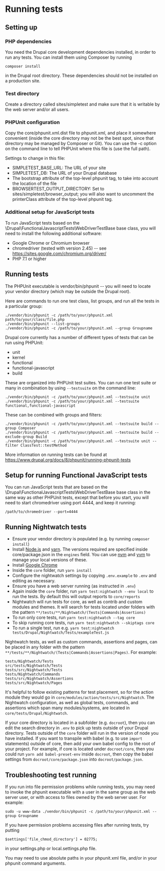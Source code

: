 # Running tests

## Setting up

### PHP dependencies

You need the Drupal core development dependencies installed, in order to run any tests. You can install them using
Composer by running

```
composer install
```

in the Drupal root directory. These dependencies should not be installed on a production site.

### Test directory

Create a directory called sites/simpletest and make sure that it is writable by the web server and/or all users.

### PHPUnit configuration

Copy the core/phpunit.xml.dist file to phpunit.xml, and place it somewhere convenient (inside the core directory may not
be the best spot, since that directory may be managed by Composer or Git). You can use the -c option on the command line
to tell PHPUnit where this file is (use the full path).

Settings to change in this file:

* SIMPLETEST_BASE_URL: The URL of your site
* SIMPLETEST_DB: The URL of your Drupal database
* The bootstrap attribute of the top-level phpunit tag, to take into account the location of the file
* BROWSERTEST_OUTPUT_DIRECTORY: Set to sites/simpletest/browser_output; you will also want to uncomment the printerClass
  attribute of the top-level phpunit tag.

### Additional setup for JavaScript tests

To run JavaScript tests based on the \Drupal\FunctionalJavascriptTests\WebDriverTestBase base class, you will need to
install the following additional software:

* Google Chrome or Chromium browser
* chromedriver (tested with version 2.45) -- see
  https://sites.google.com/chromium.org/driver/
* PHP 7.1 or higher

## Running tests

The PHPUnit executable is vendor/bin/phpunit -- you will need to locate your vendor directory (which may be outside the
Drupal root).

Here are commands to run one test class, list groups, and run all the tests in a particular group:

```
./vendor/bin/phpunit -c /path/to/your/phpunit.xml path/to/your/class/file.php
./vendor/bin/phpunit --list-groups
./vendor/bin/phpunit -c /path/to/your/phpunit.xml --group Groupname
```

Drupal core currently has a number of different types of tests that can be run using PHPUnit:

- unit
- kernel
- functional
- functional-javascript
- build

These are organized into PHPUnit test suites. You can run one test suite or many in combination by using `--testsuite`
on the command line:

```
./vendor/bin/phpunit -c /path/to/your/phpunit.xml --testsuite unit
./vendor/bin/phpunit -c /path/to/your/phpunit.xml --testsuite functional,functional-javascript
```

These can be combined with groups and filters:

```
./vendor/bin/phpunit -c /path/to/your/phpunit.xml --testsuite build --group Composer
./vendor/bin/phpunit -c /path/to/your/phpunit.xml --testsuite build --exclude-group Build
./vendor/bin/phpunit -c /path/to/your/phpunit.xml --testsuite unit --filter ClassTest::testMethod
```

More information on running tests can be found at
https://www.drupal.org/docs/8/phpunit/running-phpunit-tests

## Setup for running Functional JavaScript tests

You can run JavaScript tests that are based on the \Drupal\FunctionalJavascriptTests\WebDriverTestBase base class in the
same way as other PHPUnit tests, except that before you start, you will need to start chromedriver using port 4444, and
keep it running:

```
/path/to/chromedriver --port=4444
```

## Running Nightwatch tests

* Ensure your vendor directory is populated
  (e.g. by running `composer install`)
* Install [Node.js](https://nodejs.org/en/download/) and
  [yarn](https://yarnpkg.com/en/docs/install). The versions required are specified inside core/package.json in
  the `engines` field. You can use
  [nvm](https://github.com/nvm-sh/nvm) and [yvm](https://github.com/tophat/yvm)
  to manage your local versions of these.
* Install
  [Google Chrome](https://www.google.com/chrome/browser/desktop/index.html)
* Inside the `core` folder, run `yarn install`
* Configure the nightwatch settings by copying `.env.example` to `.env` and editing as necessary.
* Ensure you have a web server running (as instructed in `.env`)
* Again inside the `core` folder, run `yarn test:nightwatch --env local` to run the tests. By default this will output
  reports to `core/reports`
* Nightwatch will run tests for core, as well as contrib and custom modules and themes. It will search for tests located
  under folders with the pattern
  `**/tests/**/Nightwatch/(Tests|Commands|Assertions)`
* To run only core tests, run `yarn test:nightwatch --tag core`
* To skip running core tests, run `yarn test:nightwatch --skiptags core`
* To run a single test, run e.g.
  `yarn test:nightwatch tests/Drupal/Nightwatch/Tests/exampleTest.js`

Nightwatch tests, as well as custom commands, assertions and pages, can be placed in any folder with the pattern
`**/tests/**/Nightwatch/(Tests|Commands|Assertions|Pages)`. For example:

```
tests/Nightwatch/Tests
src/tests/Nightwatch/Tests
tests/src/Nightwatch/Tests
tests/Nightwatch/Commands
tests/src/Nightwatch/Assertions
tests/src/Nightwatch/Pages
```

It's helpful to follow existing patterns for test placement, so for the action module they would go
in `core/modules/action/tests/src/Nightwatch`. The Nightwatch configuration, as well as global tests, commands, and
assertions which span many modules/systems, are located in `core/tests/Drupal/Nightwatch`.

If your core directory is located in a subfolder (e.g. `docroot`), then you can edit the search directory in `.env` to
pick up tests outside of your Drupal directory. Tests outside of the `core` folder will run in the version of node you
have installed. If you want to transpile with babel (e.g. to use `import`
statements) outside of core, then add your own babel config to the root of your project. For example, if core is located
under `docroot/core`, then you could run `yarn add babel-preset-env` inside `docroot`, then copy the babel settings
from `docroot/core/package.json` into `docroot/package.json`.

## Troubleshooting test running

If you run into file permission problems while running tests, you may need to invoke the phpunit executable with a user
in the same group as the web server user, or with access to files owned by the web server user. For example:

```
sudo -u www-data ./vendor/bin/phpunit -c /path/to/your/phpunit.xml --group Groupname
```

If you have permission problems accessing files after running tests, try putting

```
$settings['file_chmod_directory'] = 02775;
```

in your settings.php or local.settings.php file.

You may need to use absolute paths in your phpunit.xml file, and/or in your phpunit command arguments.

